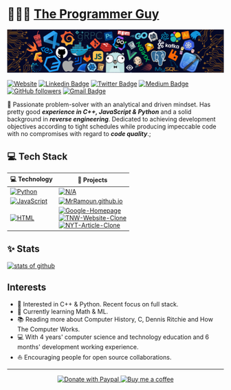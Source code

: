 <!-- mardownlint disable all -->
# 👨🏻‍💻 [The Programmer Guy](https://ramoun.me)

![cover](/images/cover.png)

[![Website](https://img.shields.io/badge/ramoun.me--yellow?style=social&logo=Firefox)](https://www.ramoun.me/)
[![Linkedin Badge](https://img.shields.io/badge/-Ramoun-blue?style=social&logo=Linkedin&logoColor=blue&link=https://www.linkedin.com/in/ramoun)](https://www.linkedin.com/in/ramoun/) [![Twitter Badge](https://img.shields.io/badge/-@ramoun16-1ca0f1?style=social&logo=twitter&logoColor=blue&link=https://twitter.com/ramoun16)](https://twitter.com/ramoun16) [![Medium Badge](https://img.shields.io/badge/-@ramoun-1ca0f1?style=social&logo=Medium&logoColor=black&link=https://medium.com/@ramoun)](https://medium.com/@ramoun) [![GitHub followers](https://img.shields.io/github/followers/MrRamoun?label=Follow%20on%20Github&style=social)](https://github.com/MrRamoun/?tab=follow) [![Gmail Badge](https://img.shields.io/badge/-Ramoun-c14438?style=social&logo=Gmail&logoColor=red&link=mailto:omartarekramoun@gmail.com)](mailto:omartarekramoun@gmail.com)

:wave: Passionate problem-solver with an analytical and driven mindset. Has pretty good **_experience in C++, JavaScript & Python_** and a solid background in **_reverse engineering_**. Dedicated to achieving development objectives according to tight schedules while producing impeccable code with no compromises with regard to **_code quality_**.;

## 💻 Tech Stack

<!-- START OF PROFILE STACK, DO NOT REMOVE -->
| 💻 **Technology** | 🚀 **Projects** |
|-|-|
| [![Python](https://img.shields.io/static/v1?label=&message=Python&color=3C78A9&logo=python&logoColor=FFFFFF)](https://www.python.org/) | [![N/A](https://img.shields.io/static/v1?label=Not-Availabile-Yet&message=%20&color=000605&logo=github&logoColor=white&labelColor=000605)](https://github.com/HackClub-NMIT/hackbout-certificate-generator) |
| [![JavaScript](https://img.shields.io/static/v1?label=&message=JavaScript&color=F1E05A&logo=javascript&logoColor=FFFFFF)](https://developer.mozilla.org/en-US/docs/Web/JavaScript) | [![MrRamoun.github.io](https://img.shields.io/static/v1?label=MrRamoun.github.io&message=2&color=000605&logo=github&logoColor=white&labelColor=000605)](https://github.com/MrRamoun/MrRamoun.github.io) |
| [![HTML](https://img.shields.io/static/v1?label=&message=HTML&color=ff751a&logo=HTML5&logoColor=FFFFFF)](https://developer.mozilla.org/en-US/docs/Web/Guide/HTML/HTML5) | [![Google-Homepage](https://img.shields.io/static/v1?label=Google-Homepage&message=1&color=000605&logo=github&logoColor=white&labelColor=000605)](https://github.com/MrRamoun/google-homepage) <br> [![TNW-Website-Clone](https://img.shields.io/static/v1?label=TNW-Website-Clone&message=2&color=000605&logo=github&logoColor=white&labelColor=000605)](https://github.com/MrRamoun/TNW-Website-Clone) <br> [![NYT-Article-Clone](https://img.shields.io/static/v1?label=NYT-Article-Clone&message=4&color=000605&logo=github&logoColor=white&labelColor=000605)](https://github.com/MrRamoun/NYT-Article-Clone) |

<!-- END OF PROFILE STACK, DO NOT REMOVE -->

## :sparkles: Stats

[![stats of github](https://github-readme-stats.vercel.app/api?username=MrRamoun&show_icons=true&title_color=fff&icon_color=79ff97&text_color=9f9f9f&bg_color=151515&count_private=true)](https://github.com/MrRamoun)



## Interests

* 🧐   Interested in C++ & Python. Recent focus on full stack.
* 🌱   Currently learning Math & ML.
* 📚   Reading more about Computer History, C, Dennis Ritchie and How The Computer Works.
* 💻   With 4 years' computer science and technology education and 6 months' development working experience.
* ⛵   Encouraging people for open source collaborations.

----

<p align="center">
  <!-- <a href="https://www.patreon.com/onimur" target="_blank">
    <img width="18%" alt="Check my Patreon" src="https://raw.githubusercontent.com/onimur/.github/master/.resources/support-patreon.png"/>
  </a> -->
  <a href="https://www.paypal.com/paypalme/ramoun16" target="_blank">
      <img width="18%" alt="Donate with Paypal" src="https://raw.githubusercontent.com/onimur/.github/master/.resources/support-paypal.png"/>
  </a>
  <a href="https://www.buymeacoffee.com/ramoun" target="_blank">
      <img width="18%" alt="Buy me a coffee" src="https://raw.githubusercontent.com/onimur/.github/master/.resources/support-buy-coffee.png"/>
  </a>
</p>


